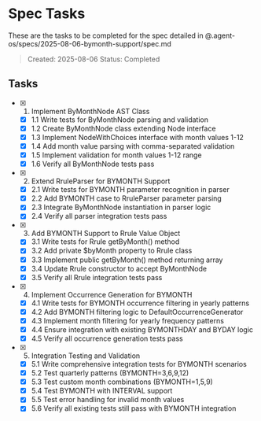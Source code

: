 # Spec Tasks

These are the tasks to be completed for the spec detailed in @.agent-os/specs/2025-08-06-bymonth-support/spec.md

> Created: 2025-08-06
> Status: Completed

## Tasks

- [x] 1. Implement ByMonthNode AST Class
  - [x] 1.1 Write tests for ByMonthNode parsing and validation
  - [x] 1.2 Create ByMonthNode class extending Node interface
  - [x] 1.3 Implement NodeWithChoices interface with month values 1-12
  - [x] 1.4 Add month value parsing with comma-separated validation
  - [x] 1.5 Implement validation for month values 1-12 range
  - [x] 1.6 Verify all ByMonthNode tests pass

- [x] 2. Extend RruleParser for BYMONTH Support
  - [x] 2.1 Write tests for BYMONTH parameter recognition in parser
  - [x] 2.2 Add BYMONTH case to RruleParser parameter parsing
  - [x] 2.3 Integrate ByMonthNode instantiation in parser logic
  - [x] 2.4 Verify all parser integration tests pass

- [x] 3. Add BYMONTH Support to Rrule Value Object
  - [x] 3.1 Write tests for Rrule getByMonth() method
  - [x] 3.2 Add private $byMonth property to Rrule class
  - [x] 3.3 Implement public getByMonth() method returning array
  - [x] 3.4 Update Rrule constructor to accept ByMonthNode
  - [x] 3.5 Verify all Rrule integration tests pass

- [x] 4. Implement Occurrence Generation for BYMONTH
  - [x] 4.1 Write tests for BYMONTH occurrence filtering in yearly patterns
  - [x] 4.2 Add BYMONTH filtering logic to DefaultOccurrenceGenerator
  - [x] 4.3 Implement month filtering for yearly frequency patterns
  - [x] 4.4 Ensure integration with existing BYMONTHDAY and BYDAY logic
  - [x] 4.5 Verify all occurrence generation tests pass

- [x] 5. Integration Testing and Validation
  - [x] 5.1 Write comprehensive integration tests for BYMONTH scenarios
  - [x] 5.2 Test quarterly patterns (BYMONTH=3,6,9,12)
  - [x] 5.3 Test custom month combinations (BYMONTH=1,5,9)
  - [x] 5.4 Test BYMONTH with INTERVAL support
  - [x] 5.5 Test error handling for invalid month values
  - [x] 5.6 Verify all existing tests still pass with BYMONTH integration
